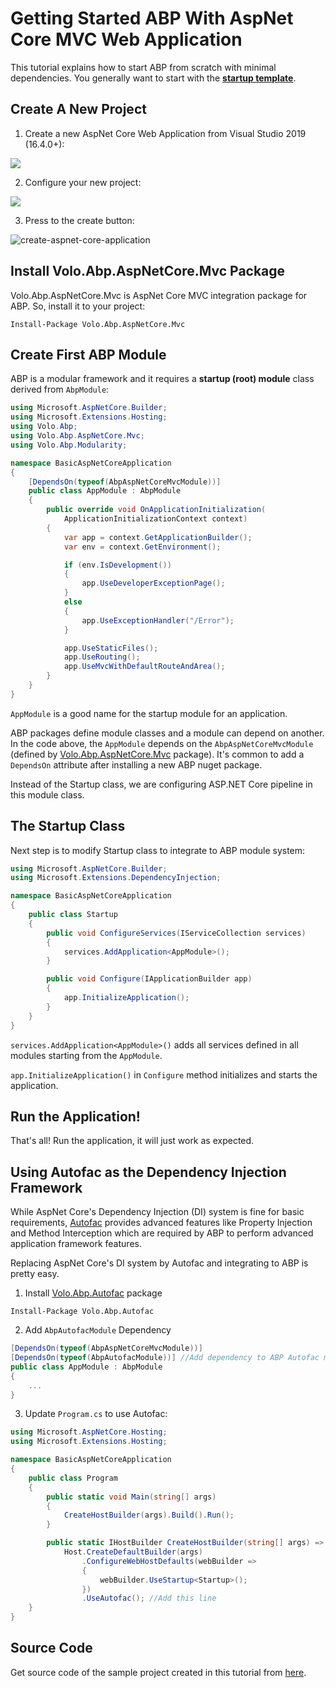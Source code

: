 ﻿# Getting Started ABP With AspNet Core MVC Web Application

This tutorial explains how to start ABP from scratch with minimal dependencies. You generally want to start with the **[startup template](Getting-Started-AspNetCore-MVC-Template.md)**.

## Create A New Project

1. Create a new AspNet Core Web Application from Visual Studio 2019 (16.4.0+):

![](images/create-new-aspnet-core-application-v2.png)

2. Configure your new project:

![](images/select-empty-web-application-v2.png)

3. Press to the create button:

![create-aspnet-core-application](images/create-aspnet-core-application.png)

## Install Volo.Abp.AspNetCore.Mvc Package

Volo.Abp.AspNetCore.Mvc is AspNet Core MVC integration package for ABP. So, install it to your project:

````
Install-Package Volo.Abp.AspNetCore.Mvc
````

## Create First ABP Module

ABP is a modular framework and it requires a **startup (root) module** class derived from ``AbpModule``:

````C#
using Microsoft.AspNetCore.Builder;
using Microsoft.Extensions.Hosting;
using Volo.Abp;
using Volo.Abp.AspNetCore.Mvc;
using Volo.Abp.Modularity;

namespace BasicAspNetCoreApplication
{
    [DependsOn(typeof(AbpAspNetCoreMvcModule))]
    public class AppModule : AbpModule
    {
        public override void OnApplicationInitialization(
            ApplicationInitializationContext context)
        {
            var app = context.GetApplicationBuilder();
            var env = context.GetEnvironment();

            if (env.IsDevelopment())
            {
                app.UseDeveloperExceptionPage();
            }
            else
            {
                app.UseExceptionHandler("/Error");
            }

            app.UseStaticFiles();
            app.UseRouting();
            app.UseMvcWithDefaultRouteAndArea();
        }
    }
}
````

``AppModule`` is a good name for the startup module for an application.

ABP packages define module classes and a module can depend on another. In the code above, the ``AppModule`` depends on the ``AbpAspNetCoreMvcModule`` (defined by [Volo.Abp.AspNetCore.Mvc](https://www.nuget.org/packages/Volo.Abp.AspNetCore.Mvc) package). It's common to add a ``DependsOn`` attribute after installing a new ABP nuget package.

Instead of the Startup class, we are configuring ASP.NET Core pipeline in this module class.

## The Startup Class

Next step is to modify Startup class to integrate to ABP module system:

````C#
using Microsoft.AspNetCore.Builder;
using Microsoft.Extensions.DependencyInjection;

namespace BasicAspNetCoreApplication
{
    public class Startup
    {
        public void ConfigureServices(IServiceCollection services)
        {
            services.AddApplication<AppModule>();
        }

        public void Configure(IApplicationBuilder app)
        {
            app.InitializeApplication();
        }
    }
}
````

``services.AddApplication<AppModule>()`` adds all services defined in all modules starting from the ``AppModule``.

``app.InitializeApplication()`` in ``Configure`` method initializes and starts the application.

## Run the Application!

That's all! Run the application, it will just work as expected.

## Using Autofac as the Dependency Injection Framework

While AspNet Core's Dependency Injection (DI) system is fine for basic requirements, [Autofac](https://autofac.org/) provides advanced features like Property Injection and Method Interception which are required by ABP to perform advanced application framework features.

Replacing AspNet Core's DI system by Autofac and integrating to ABP is pretty easy.

1. Install [Volo.Abp.Autofac](https://www.nuget.org/packages/Volo.Abp.Autofac) package

````
Install-Package Volo.Abp.Autofac
````

2. Add ``AbpAutofacModule`` Dependency

````C#
[DependsOn(typeof(AbpAspNetCoreMvcModule))]
[DependsOn(typeof(AbpAutofacModule))] //Add dependency to ABP Autofac module
public class AppModule : AbpModule
{
    ...
}
````

3. Update `Program.cs` to use Autofac:

````csharp
using Microsoft.AspNetCore.Hosting;
using Microsoft.Extensions.Hosting;

namespace BasicAspNetCoreApplication
{
    public class Program
    {
        public static void Main(string[] args)
        {
            CreateHostBuilder(args).Build().Run();
        }

        public static IHostBuilder CreateHostBuilder(string[] args) =>
            Host.CreateDefaultBuilder(args)
                .ConfigureWebHostDefaults(webBuilder =>
                {
                    webBuilder.UseStartup<Startup>();
                })
                .UseAutofac(); //Add this line
    }
}
````

## Source Code

Get source code of the sample project created in this tutorial from [here](https://github.com/abpframework/abp-samples/tree/master/BasicAspNetCoreApplication).

